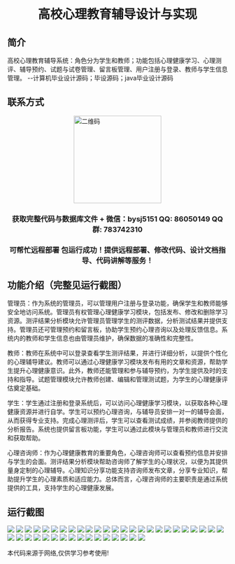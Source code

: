 <p><h1 align="center">高校心理教育辅导设计与实现</h1></p>

## 简介
高校心理教育辅导系统：角色分为学生和教师；功能包括心理健康学习、心理测评、辅导预约、试题与试卷管理、留言板管理、用户注册与登录、教师与学生信息管理。    --计算机毕业设计源码；毕设源码；java毕业设计源码


## 联系方式
<img src="https://bs-1329754181.cos.ap-shanghai.myqcloud.com/wx.jpg" alt="二维码" style="display: block; margin: 0 auto;" width="200px">
<p><h3 align="center">获取完整代码与数据库文件 + 微信：bysj5151 QQ: 86050149 QQ群: 783742310</h3></p>
<p><h3 align="center">可帮忙远程部署 包运行成功！提供远程部署、修改代码、设计文档指导、代码讲解等服务！</h3></p>

## 功能介绍（完整见运行截图）
管理员：作为系统的管理员，可以管理用户注册与登录功能，确保学生和教师能够安全地访问系统。管理员有权管理心理健康学习模块，包括发布、修改和删除学习资源。测评结果分析模块允许管理员管理学生的测评数据，分析测试结果并提供支持。管理员还可管理预约和留言板，协助学生预约心理咨询以及处理反馈信息。系统内的教师和学生信息也由管理员维护，确保数据的准确性和完整性。

教师：教师在系统中可以登录查看学生测评结果，并进行详细分析，以提供个性化的心理辅导建议。教师可以通过心理健康学习模块发布有用的文章和资源，帮助学生提升心理健康意识。此外，教师还能管理和参与辅导预约，为学生提供及时的支持和指导。试题管理模块允许教师创建、编辑和管理测试题，为学生的心理健康评估奠定基础。

学生：学生通过注册和登录系统后，可以访问心理健康学习模块，以获取各种心理健康资源并进行自学。学生可以预约心理咨询，与辅导员安排一对一的辅导会面，从而获得专业支持。完成心理测评后，学生可以查看测试成绩，并参阅教师提供的分析报告。系统也提供留言板功能，学生可以通过此模块与管理员和教师进行交流和获取帮助。

心理咨询师：作为心理健康教育的重要角色，心理咨询师可以查看预约信息并安排与学生的会面。测评结果分析模块帮助咨询师了解学生的心理状况，以便为其提供量身定制的心理辅导。心理知识分享功能支持咨询师发布文章，分享专业知识，帮助提升学生的心理素质和适应能力。总体而言，心理咨询师的主要职责是通过系统提供的工具，支持学生的心理健康发展。


## 运行截图
![](https://bs-1329754181.cos.ap-shanghai.myqcloud.com/spring/CollegeMentalHealthEducationDesignAndImplementation/img/001.jpg)
![](https://bs-1329754181.cos.ap-shanghai.myqcloud.com/spring/CollegeMentalHealthEducationDesignAndImplementation/img/002.jpg)
![](https://bs-1329754181.cos.ap-shanghai.myqcloud.com/spring/CollegeMentalHealthEducationDesignAndImplementation/img/003.jpg)
![](https://bs-1329754181.cos.ap-shanghai.myqcloud.com/spring/CollegeMentalHealthEducationDesignAndImplementation/img/004.jpg)
![](https://bs-1329754181.cos.ap-shanghai.myqcloud.com/spring/CollegeMentalHealthEducationDesignAndImplementation/img/005.jpg)
![](https://bs-1329754181.cos.ap-shanghai.myqcloud.com/spring/CollegeMentalHealthEducationDesignAndImplementation/img/006.jpg)
![](https://bs-1329754181.cos.ap-shanghai.myqcloud.com/spring/CollegeMentalHealthEducationDesignAndImplementation/img/007.jpg)
![](https://bs-1329754181.cos.ap-shanghai.myqcloud.com/spring/CollegeMentalHealthEducationDesignAndImplementation/img/008.jpg)
![](https://bs-1329754181.cos.ap-shanghai.myqcloud.com/spring/CollegeMentalHealthEducationDesignAndImplementation/img/009.jpg)
![](https://bs-1329754181.cos.ap-shanghai.myqcloud.com/spring/CollegeMentalHealthEducationDesignAndImplementation/img/010.jpg)
![](https://bs-1329754181.cos.ap-shanghai.myqcloud.com/spring/CollegeMentalHealthEducationDesignAndImplementation/img/011.jpg)
![](https://bs-1329754181.cos.ap-shanghai.myqcloud.com/spring/CollegeMentalHealthEducationDesignAndImplementation/img/012.jpg)
![](https://bs-1329754181.cos.ap-shanghai.myqcloud.com/spring/CollegeMentalHealthEducationDesignAndImplementation/img/013.jpg)
![](https://bs-1329754181.cos.ap-shanghai.myqcloud.com/spring/CollegeMentalHealthEducationDesignAndImplementation/img/014.jpg)
![](https://bs-1329754181.cos.ap-shanghai.myqcloud.com/spring/CollegeMentalHealthEducationDesignAndImplementation/img/015.jpg)
![](https://bs-1329754181.cos.ap-shanghai.myqcloud.com/spring/CollegeMentalHealthEducationDesignAndImplementation/img/016.jpg)
![](https://bs-1329754181.cos.ap-shanghai.myqcloud.com/spring/CollegeMentalHealthEducationDesignAndImplementation/img/017.jpg)
![](https://bs-1329754181.cos.ap-shanghai.myqcloud.com/spring/CollegeMentalHealthEducationDesignAndImplementation/img/018.jpg)
![](https://bs-1329754181.cos.ap-shanghai.myqcloud.com/spring/CollegeMentalHealthEducationDesignAndImplementation/img/019.jpg)
![](https://bs-1329754181.cos.ap-shanghai.myqcloud.com/spring/CollegeMentalHealthEducationDesignAndImplementation/img/020.jpg)
![](https://bs-1329754181.cos.ap-shanghai.myqcloud.com/spring/CollegeMentalHealthEducationDesignAndImplementation/img/021.jpg)
![](https://bs-1329754181.cos.ap-shanghai.myqcloud.com/spring/CollegeMentalHealthEducationDesignAndImplementation/img/022.jpg)
![](https://bs-1329754181.cos.ap-shanghai.myqcloud.com/spring/CollegeMentalHealthEducationDesignAndImplementation/img/023.jpg)
![](https://bs-1329754181.cos.ap-shanghai.myqcloud.com/spring/CollegeMentalHealthEducationDesignAndImplementation/img/024.jpg)
![](https://bs-1329754181.cos.ap-shanghai.myqcloud.com/spring/CollegeMentalHealthEducationDesignAndImplementation/img/025.jpg)
![](https://bs-1329754181.cos.ap-shanghai.myqcloud.com/spring/CollegeMentalHealthEducationDesignAndImplementation/img/026.jpg)
![](https://bs-1329754181.cos.ap-shanghai.myqcloud.com/spring/CollegeMentalHealthEducationDesignAndImplementation/img/027.jpg)
![](https://bs-1329754181.cos.ap-shanghai.myqcloud.com/spring/CollegeMentalHealthEducationDesignAndImplementation/img/028.jpg)
![](https://bs-1329754181.cos.ap-shanghai.myqcloud.com/spring/CollegeMentalHealthEducationDesignAndImplementation/img/029.jpg)
![](https://bs-1329754181.cos.ap-shanghai.myqcloud.com/spring/CollegeMentalHealthEducationDesignAndImplementation/img/030.jpg)
![](https://bs-1329754181.cos.ap-shanghai.myqcloud.com/spring/CollegeMentalHealthEducationDesignAndImplementation/img/031.jpg)
![](https://bs-1329754181.cos.ap-shanghai.myqcloud.com/spring/CollegeMentalHealthEducationDesignAndImplementation/img/032.jpg)
![](https://bs-1329754181.cos.ap-shanghai.myqcloud.com/spring/CollegeMentalHealthEducationDesignAndImplementation/img/033.jpg)
![](https://bs-1329754181.cos.ap-shanghai.myqcloud.com/spring/CollegeMentalHealthEducationDesignAndImplementation/img/034.jpg)
![](https://bs-1329754181.cos.ap-shanghai.myqcloud.com/spring/CollegeMentalHealthEducationDesignAndImplementation/img/035.jpg)
![](https://bs-1329754181.cos.ap-shanghai.myqcloud.com/spring/CollegeMentalHealthEducationDesignAndImplementation/img/036.jpg)
![](https://bs-1329754181.cos.ap-shanghai.myqcloud.com/spring/CollegeMentalHealthEducationDesignAndImplementation/img/037.jpg)
![](https://bs-1329754181.cos.ap-shanghai.myqcloud.com/spring/CollegeMentalHealthEducationDesignAndImplementation/img/038.jpg)
![](https://bs-1329754181.cos.ap-shanghai.myqcloud.com/spring/CollegeMentalHealthEducationDesignAndImplementation/img/039.jpg)
![](https://bs-1329754181.cos.ap-shanghai.myqcloud.com/spring/CollegeMentalHealthEducationDesignAndImplementation/img/040.jpg)
![](https://bs-1329754181.cos.ap-shanghai.myqcloud.com/spring/CollegeMentalHealthEducationDesignAndImplementation/img/041.jpg)

<p>本代码来源于网络,仅供学习参考使用!</p>
